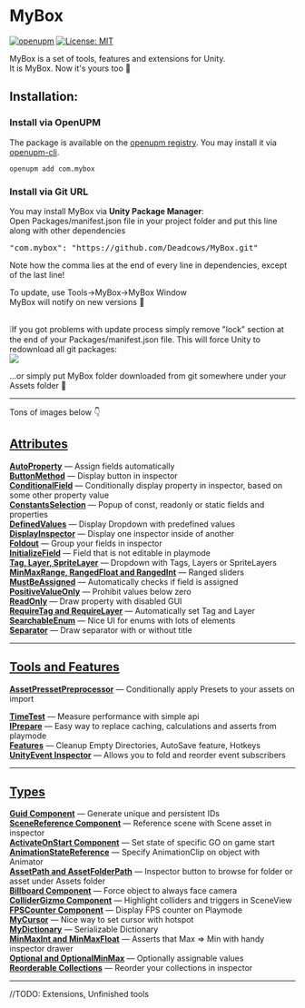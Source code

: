 # MyBox

[![openupm](https://img.shields.io/npm/v/com.mybox?label=openupm&registry_uri=https://package.openupm.com)](https://openupm.com/packages/com.mybox/)
[![License: MIT](https://img.shields.io/badge/License-MIT-brightgreen.svg)](https://github.com/Deadcows/MyBox/blob/master/LICENSE.md)

MyBox is a set of tools, features and extensions for Unity.<br />
It is MyBox. Now it's yours too :raised_hands:<br />


## Installation:

### Install via OpenUPM

The package is available on the [openupm registry](https://openupm.com). You may install it via [openupm-cli](https://github.com/openupm/openupm-cli).

```
openupm add com.mybox
```

### Install via Git URL
You may install MyBox via <b>Unity Package Manager</b>:<br />
Open Packages/manifest.json file in your project folder and put this line along with other dependencies<br />
<pre>"com.mybox": "https://github.com/Deadcows/MyBox.git"</pre>
Note how the comma lies at the end of every line in dependencies, except of the last line!

To update, use Tools->MyBox->MyBox Window<br />
MyBox will notify on new versions 🤗 <br /><br />

❕If you got problems with update process simply remove "lock" section at the end of your Packages/manifest.json file.
This will force Unity to redownload all git packages: <br />
![](https://habrastorage.org/webt/zz/39/gd/zz39gd953fyel_zlvmonde-psva.png)


...or simply put MyBox folder downloaded from git somewhere under your Assets folder 🤨<br />

--------

Tons of images below :point_down:

## [Attributes](https://github.com/Deadcows/MyBox/wiki/Attributes)
**[AutoProperty](https://github.com/Deadcows/MyBox/wiki/Attributes#autoproperty)** — Assign fields automatically<br />
**[ButtonMethod](https://github.com/Deadcows/MyBox/wiki/Attributes#buttonmethod)** — Display button in inspector<br />
**[ConditionalField](https://github.com/Deadcows/MyBox/wiki/Attributes#conditionalfield)** — Conditionally display property in inspector, based on some other property value<br />
**[ConstantsSelection](https://github.com/Deadcows/MyBox/wiki/Attributes#conditionalfield)** — Popup of const, readonly or static fields and properties<br />
**[DefinedValues](https://github.com/Deadcows/MyBox/wiki/Attributes#definedvalues)** — Display Dropdown with predefined values<br />
**[DisplayInspector](https://github.com/Deadcows/MyBox/wiki/Attributes#displayinspector)** — Display one inspector inside of another<br />
**[Foldout](https://github.com/Deadcows/MyBox/wiki/Attributes#foldout)** — Group your fields in inspector<br />
**[InitializeField](https://github.com/Deadcows/MyBox/wiki/Attributes#initializefield)** — Field that is not editable in playmode<br />
**[Tag, Layer, SpriteLayer](https://github.com/Deadcows/MyBox/wiki/Attributes#tag-layer-spritelayer)** — Dropdown with Tags, Layers or SpriteLayers<br />
**[MinMaxRange, RangedFloat and RangedInt](https://github.com/Deadcows/MyBox/wiki/Attributes#minmaxrange-rangedfloat-and-rangedint)** — Ranged sliders<br />
**[MustBeAssigned](https://github.com/Deadcows/MyBox/wiki/Attributes#mustbeassigned)** — Automatically checks if field is assigned<br />
**[PositiveValueOnly](https://github.com/Deadcows/MyBox/wiki/Attributes#positivevalueonly)** — Prohibit values below zero<br />
**[ReadOnly](https://github.com/Deadcows/MyBox/wiki/Attributes#readonly)** — Draw property with disabled GUI<br />
**[RequireTag and RequireLayer](https://github.com/Deadcows/MyBox/wiki/Attributes#requiretag-and-requirelayer)** — Automatically set Tag and Layer<br />
**[SearchableEnum](https://github.com/Deadcows/MyBox/wiki/Attributes#searchableenum)** — Nice UI for enums with lots of elements<br />
**[Separator](https://github.com/Deadcows/MyBox/wiki/Attributes#separator)** — Draw separator with or without title<br />

--------

## [Tools and Features](https://github.com/Deadcows/MyBox/wiki/Tools-and-Features)
**[AssetPressetPreprocessor](https://github.com/Deadcows/MyBox/wiki/Tools-and-Features#assetpressetpreprocessor)** — Conditionally apply Presets to your assets on import<br />

**[TimeTest](https://github.com/Deadcows/MyBox/wiki/Tools-and-Features#timetest)** — Measure performance with simple api<br />
**[IPrepare](https://github.com/Deadcows/MyBox/wiki/Tools-and-Features#iprepare)** — Easy way to replace caching, calculations and asserts from playmode<br />
**[Features](https://github.com/Deadcows/MyBox/wiki/Tools-and-Features#cleanup-empty-directories-and-autosave-features-and-some-hotkeys)** — Cleanup Empty Directories, AutoSave feature, Hotkeys<br />
**[UnityEvent Inspector](https://github.com/Deadcows/MyBox/wiki/Tools-and-Features#reworked-unityevent-inspector)** — Allows you to fold and reorder event subscribers<br />

--------

## [Types](https://github.com/Deadcows/MyBox/wiki/Types)
**[Guid Component](https://github.com/Deadcows/MyBox/wiki/Types#guidcomponent)** — Generate unique and persistent IDs<br />
**[SceneReference Component](https://github.com/Deadcows/MyBox/wiki/Types#scenereference)** — Reference scene with Scene asset in inspector<br />
**[ActivateOnStart Component](https://github.com/Deadcows/MyBox/wiki/Types#activestateonstart-component)** — Set state of specific GO on game start<br />
**[AnimationStateReference](https://github.com/Deadcows/MyBox/wiki/Types#animationstatereference)** — Specify AnimationClip on object with Animator<br />
**[AssetPath and AssetFolderPath](https://github.com/Deadcows/MyBox/wiki/Types#assetpath-and-assetfolderpath)** — Inspector button to browse for folder or asset under Assets folder<br />
**[Billboard Component](https://github.com/Deadcows/MyBox/wiki/Types#billboard-component)** — Force object to always face camera<br />
**[ColliderGizmo Component](https://github.com/Deadcows/MyBox/wiki/Types#collidergizmo-component)** — Highlight colliders and triggers in SceneView<br />
**[FPSCounter Component](https://github.com/Deadcows/MyBox/wiki/Types#fpscounter)** — Display FPS counter on Playmode<br />
**[MyCursor](https://github.com/Deadcows/MyBox/wiki/Types#mycursor)** — Nice way to set cursor with hotspot<br />
**[MyDictionary](https://github.com/Deadcows/MyBox/wiki/Types#mydictionary)** — Serializable Dictionary<br />
**[MinMaxInt and MinMaxFloat](https://github.com/Deadcows/MyBox/wiki/Types#minmaxint-and-minmaxfloat)** — Asserts that Max => Min with handy inspector drawer<br />
**[Optional and OptionalMinMax](https://github.com/Deadcows/MyBox/wiki/Types#optional-and-optionalminmax)** — Optionally assignable values<br />
**[Reorderable Collections](https://github.com/Deadcows/MyBox/wiki/Types#reorderable-collections)** — Reorder your collections in inspector<br />


--------

//TODO: Extensions, Unfinished tools

